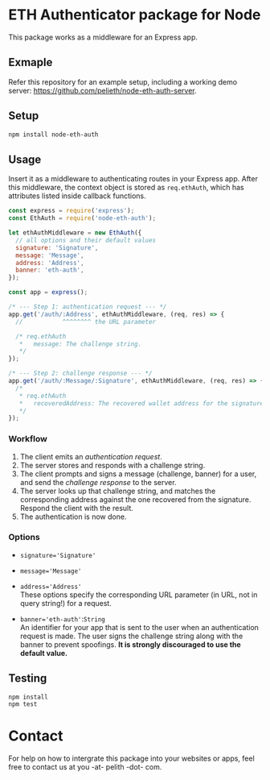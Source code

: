 # ETH Authenticator package for Node

This package works as a middleware for an Express app.

## Exmaple

Refer this repository for an example setup, including a working demo server: https://github.com/pelieth/node-eth-auth-server.

## Setup

```bash
npm install node-eth-auth
```

## Usage

Insert it as a middleware to authenticating routes in your Express app. After this middleware, the context object is stored as `req.ethAuth`, which has attributes listed inside callback functions.

```js
const express = require('express');
const EthAuth = require('node-eth-auth');

let ethAuthMiddleware = new EthAuth({
  // all options and their default values
  signature: 'Signature',
  message: 'Message',
  address: 'Address',
  banner: 'eth-auth',
});

const app = express();

/* --- Step 1: authentication request --- */
app.get('/auth/:Address', ethAuthMiddleware, (req, res) => { 
  //           ^^^^^^^^ the URL parameter

  /* req.ethAuth
   *   message: The challenge string.
   */
});

/* --- Step 2: challenge response --- */
app.get('/auth/:Message/:Signature', ethAuthMiddleware, (req, res) => { 
  /*
   * req.ethAuth
   *   recoveredAddress: The recovered wallet address for the signature.
   */
});
```

### Workflow

1. The client emits an *authentication request*.
2. The server stores and responds with a challenge string.
3. The client prompts and signs a message (challenge, banner) for a user, and send the *challenge response* to the server.
4. The server looks up that challenge string, and matches the corresponding address against the one recovered from the signature. Respond the client with the result.
5. The authentication is now done.

### Options

* `signature='Signature'`
* `message='Message'`
* `address='Address'` \
  These options specify the corresponding URL parameter (in URL, not in query string!) for a request.

* `banner='eth-auth'`:`String` \
  An identifier for your app that is sent to the user when an authentication request is made. The user signs the challenge string along with the banner to prevent spoofings. **It is strongly discouraged to use the default value.**

## Testing

```
npm install
npm test
```

# Contact

For help on how to intergrate this package into your websites or apps, feel free to contact us at you -at- pelith -dot- com.
